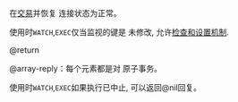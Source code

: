 在[交易][tt]并恢复
连接状态为正常。

[tt]: /topics/transactions

使用时`WATCH`,`EXEC`仅当监视的键是
未修改, 允许[检查和设置机制][ttc].

[ttc]: /topics/transactions#cas

@return

@array-reply：每个元素都是对
原子事务。

使用时`WATCH`,`EXEC`如果执行已中止, 可以返回@nil回复。
